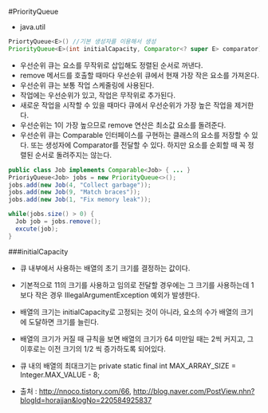 #PriorityQueue

- java.util
````java
PriortyQueue<E>() //기본 생성자를 이용해서 생성
PriorityQueue<E>(int initialCapacity, Comparator<? super E> comparator) //초기 큐 내부의 배열 크기와 Comparator 객체를 전달하면서 객체를 생성
````
- 우선순위 큐는 요소를 무작위로 삽입해도 정렬된 순서로 꺼낸다.
- remove 메서드를 호출할 때마다 우선순위 큐에서 현재 가장 작은 요소를 가져온다.
- 우선순위 큐는 보통 작업 스케줄링에 사용된다. 
 - 작업에는 우선순위가 있고, 작업은 무작위로 추가된다.
 - 새로운 작업을 시작할 수 있을 때마다 큐에서 우선순위가 가장 높은 작업을 제거한다.
 - 우선순위는 1이 가장 높으므로 remove 연산은 최소값 요소를 돌려준다.
- 우선순위 큐는 Comparable 인터페이스를 구현하는 클래스의 요소를 저장할 수 있다. 또는 생성자에 Comparator를 전달할 수 있다. 하지만 요소를 순회할 때 꼭 정렬된 순서로 돌려주지는 않는다.
````java
public class Job implements Comparable<Job> { ... }
PrioriyQueue<Job> jobs = new PriorityQueue<>();
jobs.add(new Job(4, "Collect garbage"));
jobs.add(new Job(9, "Match braces"));
jobs.add(new Job(1, "Fix memory leak"));

while(jobs.size() > 0) {
  Job job = jobs.remove();
  excute(job);
} 
````
###initialCapacity
- 큐 내부에서 사용하는 배열의 초기 크기를 결정하는 값이다.
- 기본적으로 11의 크기를 사용하고 임의로 전달할 경우에는 그 크기를 사용하는데 1보다 작은 경우 IllegalArgumentException 예외가 발생한다.
- 배열의 크기는 initialCapacity로 고정되는 것이 아니라, 요소의 수가 배열의 크기에 도달하면 크기를 늘린다. 
- 배열의 크기가 커질 때 규칙을 보면 배열의 크기가 64 미만일 때는 2씩 커지고, 그 이후로는 이전 크기의 1/2 씩 증가하도록 되어있다.
- 큐 내의 배열의 최대크기는 private static final int MAX_ARRAY_SIZE = Integer.MAX_VALUE - 8;

- 출처 : http://nnoco.tistory.com/66, http://blog.naver.com/PostView.nhn?blogId=horajjan&logNo=220584925837